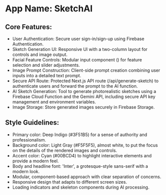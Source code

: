 # **App Name**: SketchAI

## Core Features:

- User Authentication: Secure user sign-in/sign-up using Firebase Authentication.
- Sketch Generation UI: Responsive UI with a two-column layout for controls and image output.
- Facial Feature Controls: Modular input component (<FacialFeatureControl />) for feature selection and slider adjustments.
- Image Prompt Construction: Client-side prompt creation combining user inputs into a detailed text prompt.
- Secure API Route: Protected Next.js API route (/api/generate-sketch) to authenticate users and forward the prompt to the AI function.
- AI Sketch Generation: Tool to generate photorealistic sketches using a Firebase Cloud Function and the Gemini API, including secure API key management and environment variables.
- Image Storage: Store generated images securely in Firebase Storage.

## Style Guidelines:

- Primary color: Deep Indigo (#3F51B5) for a sense of authority and professionalism.
- Background color: Light Gray (#F5F5F5), almost white, to put the focus on the details of the rendered images and controls.
- Accent color: Cyan (#00BCD4) to highlight interactive elements and provide a modern feel.
- Body and headline font: 'Inter', a grotesque-style sans-serif with a modern look.
- Modular, component-based approach with clear separation of concerns.
- Responsive design that adapts to different screen sizes.
- Loading indicators and skeleton components during AI processing.